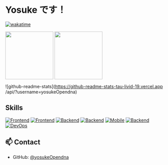 # Yosuke です！

[![wakatime](https://wakatime.com/badge/user/8643c4c8-39bf-4fb0-ab2e-d4f5970ea787.svg)](https://wakatime.com/@8643c4c8-39bf-4fb0-ab2e-d4f5970ea787)

<!-- ![Top Langs](https://github-readme-stats-tau-livid-19.vercel.app
/api/top-langs/?username=yosukeOpendna&layout=compact&theme=radical) -->

<p align="left">
    <img align="center" height="150px" src="https://github-readme-stats-tau-livid-19.vercel.app/api/top-langs/?username=yosukeOpendna&hide=css,scss,makefile,html&layout=compact&theme=radical">
    <img align="center" height="150px" src="https://github-readme-stats-tau-livid-19.vercel.app/api?username=yosukeOpendna&count_private=true&show_icons=true&theme=radical">
</p>
<!-- ![trophy](https://github-profile-trophy.vercel.app/?username=yosukeOpendna) -->

![github-readme-stats](https://github-readme-stats-tau-livid-19.vercel.app
/api/?username=yosukeOpendna)

## Skills

[![Frontend](https://skillicons.dev/icons?i=html,css,sass,js,ts)](https://skillicons.dev)
[![Frontend](https://skillicons.dev/icons?i=react,nextjs,jquery)](https://skillicons.dev)
[![Backend](https://skillicons.dev/icons?i=js,ts,ruby)](https://skillicons.dev)
[![Backend](https://skillicons.dev/icons?i=rails)](https://skillicons.dev)
[![Mobile](https://skillicons.dev/icons?i=swift)](https://skillicons.dev)
[![Backend](https://skillicons.dev/icons?i=firebase)](https://skillicons.dev)
[![DevOps](https://skillicons.dev/icons?i=git,github)](https://skillicons.dev)

## 📫 Contact

- GitHub: [@yosukeOpendna](https://github.com/yosukeOpendna)
  <!-- - Twitter: [@yourtwitter](https://twitter.com/yourtwitter) -->
  <!-- - LinkedIn: [Your Name](https://www.linkedin.com/in/yourprofile) -->
